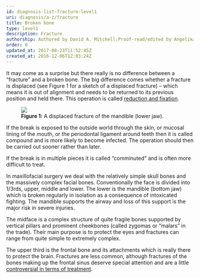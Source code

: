 ```yaml
---
id: diagnosis-list-fracture-level1
uri: diagnosis/a-z/fracture
title: Broken bone
type: level1
description: Fracture
authorship: Authored by David A. Mitchell;Proof-read/edited by Angelika Sebald
order: 0
updated_at: 2017-08-23T11:52:45Z
created_at: 2016-12-06T12:03:24Z
---
```


<p>It may come as a surprise but there really is no difference between
    a “fracture” and a broken bone. The big difference comes
    whether a fracture is displaced (see Figure 1 for a sketch
    of a displaced fracture) – which means it is out of alignment
    and needs to be returned to its previous position and held
    there. This operation is called <a href="/treatment/surgery/fracture">reduction and fixation</a>.</p>
<figure><img src="/diagnosis/a-z/fracture/figure1.png">
    <figcaption><strong>Figure 1:</strong> A displaced fracture of the mandible
        (lower jaw).</figcaption>
</figure>
<p>If the break is exposed to the outside world through the skin,
    or mucosal lining of the mouth, or the periodontal ligament
    around teeth then it is called compound and is more likely
    to become infected. The operation should then be carried
    out sooner rather than later.</p>
<p>If the break is in multiple pieces it is called “comminuted”
    and is often more difficult to treat.</p>
<p>In maxillofacial surgery we deal with the relatively simple skull
    bones and the massively complex facial bones. Conventionally
    the face is divided into 1/3rds, upper, middle and lower.
    The lower is the mandible (bottom jaw) which is broken regularly
    in isolation as a consequence of intoxicated fighting. The
    mandible supports the airway and loss of this support is
    the major risk in severe injuries.</p>
<p>The midface is a complex structure of quite fragile bones supported
    by vertical pillars and prominent cheekbones (called zygomas
    or “malars” in the trade). Their main purpose is to protect
    the eyes and fractures can range from quite simple to extremely
    complex.</p>
<p>The upper third is the frontal bone and its attachments which
    is really there to protect the brain. Fractures are less
    common, although fractures of the bones making up the frontal
    sinus deserve special attention and are a little <a href="/treatment/surgery/fracture/more-info">controversial in terms of treatment</a>.</p>
